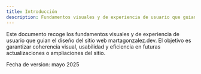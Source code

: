 ```yaml
---
title: Introducción
description: Fundamentos visuales y de experiencia de usuario que guian el diseño del sitio web martagonzalez.dev
---
```


Este documento recoge los fundamentos visuales y de experiencia de usuario que guian el diseño del sitio web martagonzalez.dev. El objetivo es garantizar coherencia visual, usabilidad y eficiencia en futuras actualizaciones o ampliaciones del sitio.

Fecha de version: mayo 2025